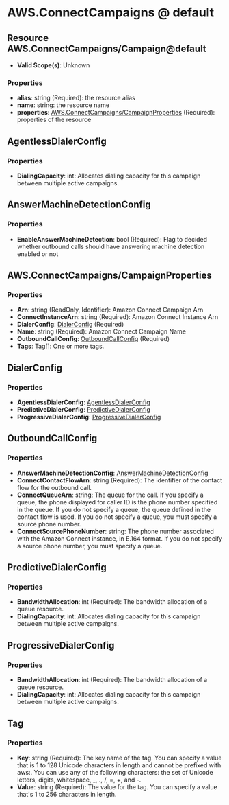 # AWS.ConnectCampaigns @ default

## Resource AWS.ConnectCampaigns/Campaign@default
* **Valid Scope(s)**: Unknown
### Properties
* **alias**: string (Required): the resource alias
* **name**: string: the resource name
* **properties**: [AWS.ConnectCampaigns/CampaignProperties](#awsconnectcampaignscampaignproperties) (Required): properties of the resource

## AgentlessDialerConfig
### Properties
* **DialingCapacity**: int: Allocates dialing capacity for this campaign between multiple active campaigns.

## AnswerMachineDetectionConfig
### Properties
* **EnableAnswerMachineDetection**: bool (Required): Flag to decided whether outbound calls should have answering machine detection enabled or not

## AWS.ConnectCampaigns/CampaignProperties
### Properties
* **Arn**: string (ReadOnly, Identifier): Amazon Connect Campaign Arn
* **ConnectInstanceArn**: string (Required): Amazon Connect Instance Arn
* **DialerConfig**: [DialerConfig](#dialerconfig) (Required)
* **Name**: string (Required): Amazon Connect Campaign Name
* **OutboundCallConfig**: [OutboundCallConfig](#outboundcallconfig) (Required)
* **Tags**: [Tag](#tag)[]: One or more tags.

## DialerConfig
### Properties
* **AgentlessDialerConfig**: [AgentlessDialerConfig](#agentlessdialerconfig)
* **PredictiveDialerConfig**: [PredictiveDialerConfig](#predictivedialerconfig)
* **ProgressiveDialerConfig**: [ProgressiveDialerConfig](#progressivedialerconfig)

## OutboundCallConfig
### Properties
* **AnswerMachineDetectionConfig**: [AnswerMachineDetectionConfig](#answermachinedetectionconfig)
* **ConnectContactFlowArn**: string (Required): The identifier of the contact flow for the outbound call.
* **ConnectQueueArn**: string: The queue for the call. If you specify a queue, the phone displayed for caller ID is the phone number specified in the queue. If you do not specify a queue, the queue defined in the contact flow is used. If you do not specify a queue, you must specify a source phone number.
* **ConnectSourcePhoneNumber**: string: The phone number associated with the Amazon Connect instance, in E.164 format. If you do not specify a source phone number, you must specify a queue.

## PredictiveDialerConfig
### Properties
* **BandwidthAllocation**: int (Required): The bandwidth allocation of a queue resource.
* **DialingCapacity**: int: Allocates dialing capacity for this campaign between multiple active campaigns.

## ProgressiveDialerConfig
### Properties
* **BandwidthAllocation**: int (Required): The bandwidth allocation of a queue resource.
* **DialingCapacity**: int: Allocates dialing capacity for this campaign between multiple active campaigns.

## Tag
### Properties
* **Key**: string (Required): The key name of the tag. You can specify a value that is 1 to 128 Unicode characters in length and cannot be prefixed with aws:. You can use any of the following characters: the set of Unicode letters, digits, whitespace, _, ., /, =, +, and -. 
* **Value**: string (Required): The value for the tag. You can specify a value that's 1 to 256 characters in length.


